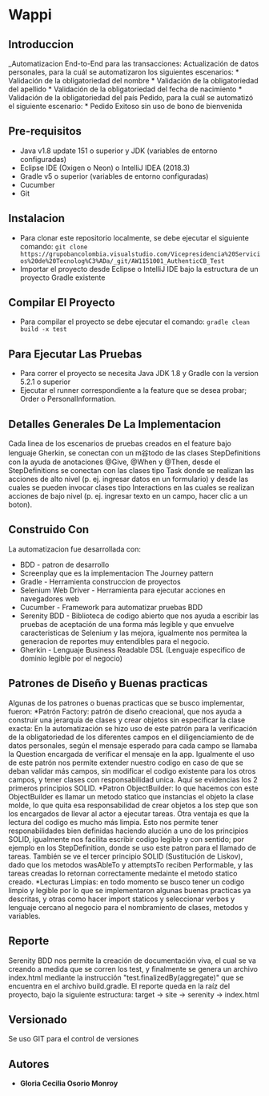 ﻿# **Wappi**


## Introduccion ##
_Automatizacion End-to-End para las transacciones: 
Actualización de datos personales, para la cuál se automatizaron los siguientes escenarios:
	* Validación de la obligatoriedad del nombre
	* Validación de la obligatoriedad del apellido
	* Validación de la obligatoriedad del fecha de nacimiento
	* Validación de la obligatoriedad del país
Pedido, para la cuál se automatizó el siguiente escenario:
	* Pedido Exitoso sin uso de bono de bienvenida

## Pre-requisitos ##
- Java v1.8 update 151 o superior y JDK (variables de entorno configuradas)
- Eclipse IDE (Oxigen o Neon) o IntelliJ IDEA (2018.3)
- Gradle v5 o superior (variables de entorno configuradas)
- Cucumber
- Git

## Instalacion ##
- Para clonar este repositorio localmente, se debe ejecutar el siguiente comando: 
```git clone https://grupobancolombia.visualstudio.com/Vicepresidencia%20Servicios%20de%20Tecnolog%C3%ADa/_git/AW1151001_AuthenticCB_Test``` 
- Importar el proyecto desde Eclipse o IntelliJ IDE bajo la estructura de un proyecto Gradle existente 

## Compilar El Proyecto ##
- Para compilar el proyecto se debe ejecutar el comando:
```gradle clean build -x test```

## Para Ejecutar Las Pruebas ## 
- Para correr el proyecto se necesita Java JDK 1.8 y Gradle con la version 5.2.1 o superior
- Ejecutar el runner correspondiente a la feature que se desea probar; Order o PersonalInformation.

## Detalles Generales De La Implementacion  ##
Cada linea de los escenarios de pruebas creados en el feature bajo lenguaje Gherkin, se conectan con un m谷todo de las clases StepDefinitions con la ayuda de anotaciones @Give, @When y @Then, desde el StepDefinitions se conectan con las clases tipo Task donde se realizan las acciones de alto nivel (p. ej. ingresar datos en un formulario) y desde las cuales se pueden invocar clases tipo Interactions en las cuales se realizan acciones de bajo nivel (p. ej. ingresar texto en un campo, hacer clic a un boton).

## Construido Con ##
 La automatizacion fue desarrollada con:
 - BDD - patron de desarrollo
 - Screenplay que es la implementacion The Journey pattern  
 - Gradle - Herramienta construccion de proyectos
 - Selenium Web Driver - Herramienta para ejecutar acciones en navegadores web
 - Cucumber - Framework para automatizar pruebas BDD
 - Serenity BDD - Biblioteca de codigo abierto que nos ayuda a escribir las pruebas de aceptación de una forma más legible y que envuelve caracteristicas de Selenium y las mejora, igualmente nos permitea la generacion de reportes muy entendibles para el negocio.
 - Gherkin - Lenguaje Business Readable DSL (Lenguaje especifico de dominio legible por el negocio)

## Patrones de Diseño y Buenas practicas ##
Algunas de los patrones o buenas practicas que se busco implementar, fueron:
	*Patrón Factory: patrón de diseño creacional, que nos ayuda a construir una jerarquía de clases y crear objetos sin especificar la clase exacta:
			En la automatización se hizo uso de este patrón para la verificación de la obligatoriedad de los diferentes campos en el diligenciamiento de 
			de datos personales, según el mensaje esperado para cada campo se llamaba la Question encargada de verificar el mensaje en la app.
			Igualmente el uso de este patrón nos permite extender nuestro codigo en caso de que se deban validar más campos, sin modificar el codigo 
			existente para los otros campos, y tener clases con responsabilidad unica. Aquí se evidencias los 2 primeros principios SOLID.
	*Patron ObjectBuilder: lo que hacemos con este ObjectBuilder es llamar un metodo statico que instancias el objeto la clase molde, lo que quita esa 				responsabilidad de crear objetos a los step que son los encargados de llevar al actor a ejecutar tareas. Otra ventaja es que la lectura 				del codigo es mucho más limpia. Esto nos permite tener responabilidades bien definidas haciendo alución a uno de los principios SOLID, 				igualmente nos facilita escribir codigo legible y con sentido; por ejemplo en los StepDefinition, donde se uso este patron para el 					llamado de tareas. También se ve el tercer principio SOLID (Sustitución de Liskov), dado que los metodos wasAbleTo y attemptsTo reciben 				Performable, y las tareas creadas lo retornan correctamente medainte el metodo statico creado.
	*Lecturas Limpias: en todo momento se busco tener un codigo limpio y legible por lo que se implementaron algunas buenas practicas ya descritas, y otras como 				hacer import staticos y seleccionar verbos y lenguaje cercano al negocio para el nombramiento de clases, metodos y variables.


## Reporte ##
Serenity BDD nos permite la creación de documentación viva, el cual se va creando a medida que se corren los test, y finalmente se genera un archivo index.html mediante la instrucción "test.finalizedBy(aggregate)" que se encuentra en el archivo build.gradle.
El reporte queda en la raíz del proyecto, bajo la siguiente estructura: target -> site -> serenity -> index.html


## Versionado ## 
Se uso GIT para el control de versiones

## Autores ##
* **Gloria Cecilia Osorio Monroy** 

